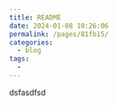 ```yaml
---
title: README
date: 2024-01-08 10:26:06
permalink: /pages/81fb15/
categories:
  - blog
tags:
  - 
---
```

dsfasdfsd